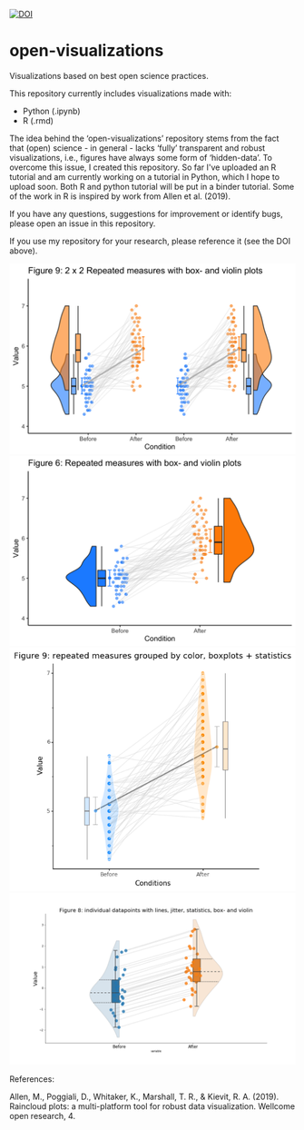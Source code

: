 [![DOI](https://zenodo.org/badge/239716316.svg)](http://dx.doi.org/10.5281/zenodo.3700209)
# open-visualizations
Visualizations based on best open science practices.

This repository currently includes visualizations made with:
- Python (.ipynb)
- R (.rmd)

The idea behind the ‘open-visualizations’ repository stems from the fact that (open) science - in general - lacks ‘fully’ transparent and robust visualizations, i.e., figures have always some form of ‘hidden-data’. To overcome this issue, I created this repository. So far I've uploaded an R tutorial and am currently working on a tutorial in Python, which I hope to upload soon. Both R and python tutorial will be put in a binder tutorial. Some of the work in R is inspired by work from Allen et al. (2019). 

If you have any questions, suggestions for improvement or identify bugs, please open an issue in this repository.   

If you use my repository for your research, please reference it (see the DOI above).

![Raincloud example](R/figure9.png)
![Raincloud example2](R/figure6.png)
![Raincloud example3](Python/tutorial_1/figure9.png)
![Raincloud example4](Python/tutorial_2/figure8.png)

References:

Allen, M., Poggiali, D., Whitaker, K., Marshall, T. R., & Kievit, R. A. (2019). Raincloud plots: a multi-platform tool for robust data visualization. Wellcome open research, 4.
